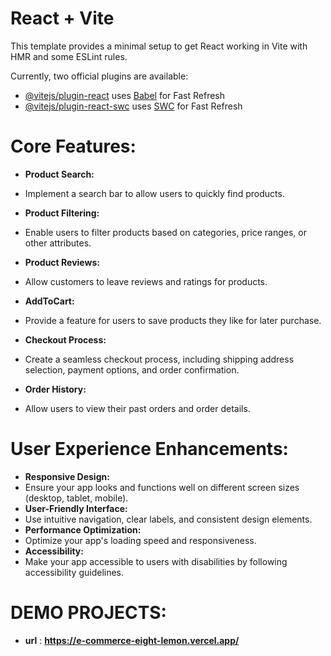 # React + Vite

This template provides a minimal setup to get React working in Vite with HMR and some ESLint rules.

Currently, two official plugins are available:

- [@vitejs/plugin-react](https://github.com/vitejs/vite-plugin-react/blob/main/packages/plugin-react/README.md) uses [Babel](https://babeljs.io/) for Fast Refresh
- [@vitejs/plugin-react-swc](https://github.com/vitejs/vite-plugin-react-swc) uses [SWC](https://swc.rs/) for Fast Refresh


# Core Features:


- **Product Search:**

- Implement a search bar to allow users to quickly find products.

- **Product Filtering:**
- Enable users to filter products based on categories, price ranges, or other attributes.

- **Product Reviews:**
- Allow customers to leave reviews and ratings for products.
- **AddToCart:** 
- Provide a feature for users to save products they like for later purchase.
- **Checkout Process:** 
- Create a seamless checkout process, including shipping address selection, payment options, and order confirmation.
- **Order History:** 
- Allow users to view their past orders and order details.
# User Experience Enhancements:


- **Responsive Design:** 
- Ensure your app looks and functions well on different screen sizes (desktop, tablet, mobile).
- **User-Friendly Interface:** 
- Use intuitive navigation, clear labels, and consistent design elements.
- **Performance Optimization:** 
- Optimize your app's loading speed and responsiveness.
- **Accessibility:** 
- Make your app accessible to users with disabilities by following accessibility guidelines.

# DEMO PROJECTS:
- **url** : **https://e-commerce-eight-lemon.vercel.app/**
